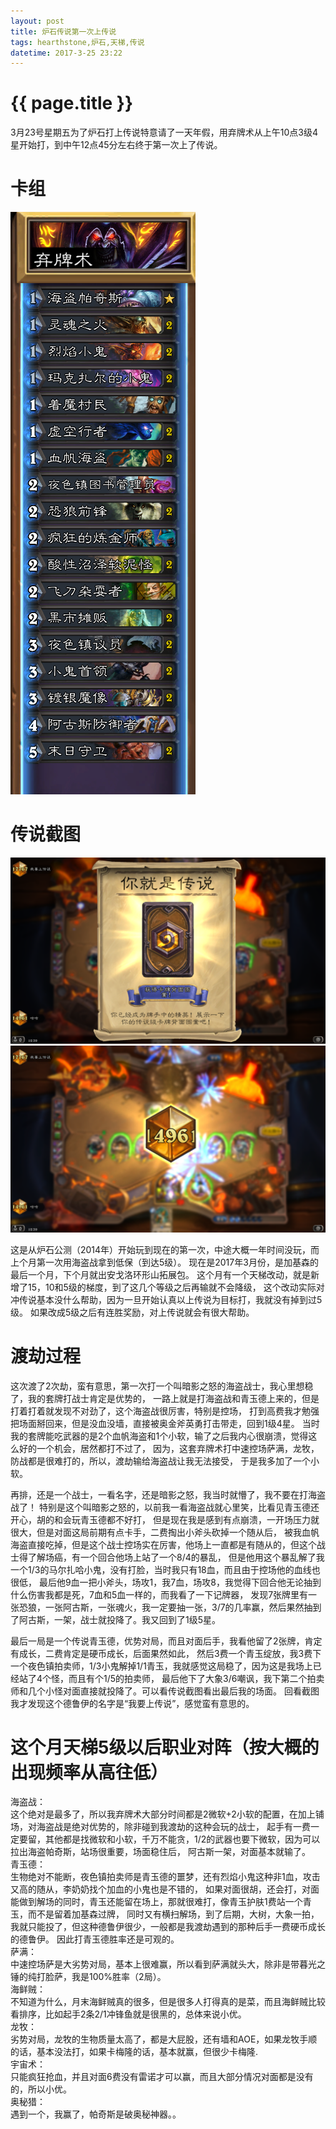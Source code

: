 ```yaml
---
layout: post
title: 炉石传说第一次上传说
tags: hearthstone,炉石,天梯,传说
datetime: 2017-3-25 23:22
---
```


{{ page.title }}
================

3月23号星期五为了炉石打上传说特意请了一天年假，用弃牌术从上午10点3级4星开始打，到中午12点45分左右终于第一次上了传说。

# 卡组
<img src="/assets/img/hs-3.png" />

# 传说截图
<img src="/assets/img/hearthstone-sc-2.png" />
<img src="/assets/img/hearthstone-sc-1.png" />

<p>
这是从炉石公测（2014年）开始玩到现在的第一次，中途大概一年时间没玩，而上个月第一次用海盗战拿到低保（到达5级）。
现在是2017年3月份，是加基森的最后一个月，下个月就出安戈洛环形山拓展包。
这个月有一个天梯改动，就是新增了15，10和5级的梯度，到了这几个等级之后再输就不会降级，
这个改动实际对冲传说基本没什么帮助，因为一旦开始认真以上传说为目标打，我就没有掉到过5级。
如果改成5级之后有连胜奖励，对上传说就会有很大帮助。
</p>

# 渡劫过程

<p>
这次渡了2次劫，蛮有意思，第一次打一个叫暗影之怒的海盗战士，我心里想稳了，我的套牌打战士肯定是优势的，
一路上就是打海盗战和青玉德上来的，但是打着打着就发现不对劲了，这个海盗战很厉害，特别是控场，
打到高费我才勉强把场面掰回来，但是没血没墙，直接被奥金斧英勇打击带走，回到1级4星。
当时我的套牌能吃武器的是2个血帆海盗和1个小软，输了之后我内心很崩溃，觉得这么好的一个机会，居然都打不过了，
因为，这套弃牌术打中速控场萨满，龙牧，防战都是很难打的，所以，渡劫输给海盗战让我无法接受，
于是我多加了一个小软。
</p>
<p>再排，还是一个战士，一看名字，还是暗影之怒，我当时就懵了，我不要在打海盗战了！
特别是这个叫暗影之怒的，以前我一看海盗战就心里笑，比看见青玉德还开心，胡的和会玩青玉德都不好打，
但是现在我是感到有点崩溃，一开场压力就很大，但是对面这局前期有点卡手，二费掏出小斧头砍掉一个随从后，
被我血帆海盗直接吃掉，但是这个战士控场实在厉害，他场上一直都是有随从的，但这个战士得了解场癌，有一个回合他场上站了一个8/4的暴乱，
但是他用这个暴乱解了我一个1/3的马尔扎哈小鬼，没有打脸，当时我只有18血，而且由于控场他的血线也很低，
最后他9血一把小斧头，场攻1，我7血，场攻8，我觉得下回合他无论抽到什么伤害我都是死，7血和5血一样的，而我看了一下记牌器，
发现7张牌里有一张恐狼，一张阿古斯，一张魂火，我一定要抽一张，3/7的几率赢，然后果然抽到了阿古斯，一架，战士就投降了。我又回到了1级5星。
</p>
<p>
最后一局是一个传说青玉德，优势对局，而且对面后手，我看他留了2张牌，肯定有成长，二费肯定是硬币成长，后面果然如此，
然后3费一个青玉绽放，我3费下一个夜色镇拍卖师，1/3小鬼解掉1/1青玉，我就感觉这局稳了，因为这是我场上已经站了4个怪，而且有个1/5的拍卖师，
最后他下了大象3/6嘲讽，我下第二个拍卖师和几个小怪对面直接就投降了。可以看传说截图看出最后我的场面。
回看截图我才发现这个德鲁伊的名字是“我要上传说”，感觉蛮有意思的。
</p>

# 这个月天梯5级以后职业对阵（按大概的出现频率从高往低）

海盗战：<br/>
这个绝对是最多了，所以我弃牌术大部分时间都是2微软+2小软的配置，在加上铺场，对海盗战是绝对优势的，除非碰到我渡劫的这种会玩的战士，
起手有一费一定要留，其他都是找微软和小软，千万不能贪，1/2的武器也要下微软，因为可以拉出海盗帕奇斯，站场很重要，场面稳住后，
阿古斯一架，对面基本就输了。<br/>
青玉德：<br/>
生物绝对不能断，夜色镇拍卖师是青玉德的噩梦，还有烈焰小鬼这种非1血，攻击又高的随从，李奶奶找个加血的小鬼也是不错的，
如果对面很胡，还会打，对面能做到解场的同时，青玉还能留在场上，那就很难打，像青玉护肤1费站一个青玉，而不是留着加基森过牌，
同时又有横扫解场，到了后期，大树，大象一拍，我就只能投了，但这种德鲁伊很少，一般都是我渡劫遇到的那种后手一费硬币成长的德鲁伊。
因此打青玉德胜率还是可观的。<br/>
萨满：<br/>
中速控场萨是大劣势对局，基本上很难赢，所以看到萨满就头大，除非是带暮光之锤的纯打脸萨，我是100%胜率（2局）。<br/>
海鲜贼：<br/>
不知道为什么，月末海鲜贼真的很多，但是很多人打得真的是菜，而且海鲜贼比较看排序，比如起手2条2/1冲锋鱼就是很黑的，总体来说小优。<br/>
龙牧：<br/>
劣势对局，龙牧的生物质量太高了，都是大屁股，还有墙和AOE，如果龙牧手顺的话，基本没法打，如果卡梅隆的话，基本就赢，但很少卡梅隆.<br/>
宇宙术：<br/>
只能疯狂抢血，并且对面6费没有雷诺才可以赢，而且大部分情况对面都是没有的，所以小优。<br/>
奥秘猎：<br/>
遇到一个，我赢了，帕奇斯是破奥秘神器。。<br/>
